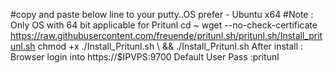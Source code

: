 #copy and paste below line to your putty..OS prefer - Ubuntu x64
#Note : Only OS with 64 bit applicable for Pritunl
<copy>
cd ~
wget --no-check-certificate https://raw.githubusercontent.com/freuende/pritunl.sh/pritunl.sh/Install_pritunl.sh
chmod +x ./Install_Pritunl.sh \ && ./Install_Pritunl.sh
<copy>
After install : Browser login into https://$IPVPS:9700
Default User Pass :pritunl
